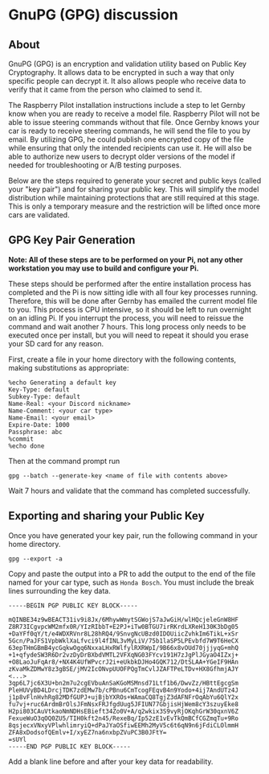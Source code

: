 # GnuPG (GPG) discussion

## About

GnuPG (GPG) is an encryption and validation utility based on Public Key Cryptography. It allows data to be encrypted in such a way that only specific people can decrypt it. It also allows people who receive data to verify that it came from the person who claimed to send it.

The Raspberry Pilot installation instructions include a step to let Gernby know when you are ready to receive a model file. Raspberry Pilot will not be able to issue steering commands without that file. Once Gernby knows your car is ready to receive steering commands, he will send the file to you by email. By utilizing GPG, he could publish one encrypted copy of the file while ensuring that only the intended recipients can use it. He will also be able to authorize new users to decrypt older versions of the model if needed for troubleshooting or A/B testing purposes.

Below are the steps required to generate your secret and public keys (called your "key pair") and for sharing your public key. This will simplify the model distribution while maintaining protections that are still required at this stage. This is only a temporary measure and the restriction will be lifted once more cars are validated.

## GPG Key Pair Generation

**Note: All of these steps are to be performed on your Pi, not any other workstation you may use to build and configure your Pi.**

These steps should be performed after the entire installation process has completed and the Pi is now sitting idle with all four key processes running. Therefore, this will be done after Gernby has emailed the current model file to you. This process is CPU intensive, so it should be left to run overnight on an idling Pi. If you interrupt the process, you will need to reissue the command and wait another 7 hours. This long process only needs to be executed once per install, but you will need to repeat it should you erase your SD card for any reason.

First, create a file in your home directory with the following contents, making substitutions as appropriate:

```
%echo Generating a default key  
Key-Type: default  
Subkey-Type: default  
Name-Real: <your Discord nickname>  
Name-Comment: <your car type>  
Name-Email: <your email>  
Expire-Date: 1000  
Passphrase: abc  
%commit  
%echo done  
```

Then at the command prompt run

`gpg --batch --generate-key <name of file with contents above>`

Wait 7 hours and validate that the command has completed successfully.

## Exporting and sharing your Public Key

Once you have generated your key pair, run the following command in your home directory.

`gpg --export -a`

Copy and paste the output into a PR to add the output to the end of the file named for your car type, such as `Honda Bosch`. You must include the break lines surrounding the key data. 

```
-----BEGIN PGP PUBLIC KEY BLOCK-----

mQINBE34z9wBEACT31iv9i8Jx/6MhywWmytSGWojS7aJwGiH/wlHQcjeleGnW8HF
Z8R73ICgvpcWM2mfx0R/YIzRIbbT+E2PJ+iTw0BTGU7irRKrdLXReH130K3bDg05
+DaYFf0qY/t/e4WDXRVnr8L28hRQ4/9SnvgNcUBzd0IDOUiicZvhkIm6TikL+xSr
5Gcn/PaJFS1VpbWklXaLfvci9l4fINL3vMyLiV/75b1laSP5LPEvbfd7W9T6HeCX
63epTHmGBmB4ycGqkwOgq6NxxaLHxRWlfylRXRWpI/9B66x8vOUd70jjjyqG+mhQ
+1+qfydeSW3R6Dr2vzDyDrBXbdVMTL2VFXqNG03FYcv191H7zJgPlJGyaO4IZxj+
+O8LaoJuFqAr8/+NX4K4UfWPvcrJ2i+eUkbkDJHo4GQK712/DtSLAA+YGeIF9HAn
zKvaMkZDMwY8z3gBSE/jMV2IcONvpUUOFPQgTmCvlJZAFTPeLTDv+HX8GfhmjAJY
<...>
3qp6L7jc6X3U+bn2m7u2cgEVbuAnSaKGoMSMnsd71Ltf1b6/DwvZz/HBttEgcgSm
PleHUVyBD4LDrcjTDK7zdEMw7b/cPBnu6CmTcogFEqvB4n9Yodo+4ij7AndUTz4J
j1p8vFlnHvhRg82MDfGUPJ+ujBjbYXROs+WAmaCQ8TgjZ3dAFNFrOqAbYu6QlY2x
fu7vj+ruc6ArdmBrOlsJFmNsxFRJfgdUug5JFIUN77GbjisHjWem8cY3szuyEke8
H2pi803CAuVtkaoNmNDHsEBieft34Zo0V+A/q2wkix3S9vyRjOKqhGrW30qxnV6Z
FexueWuO3qOQ0ZU5/TIH0kft2n45/RexeBq/Ip52zE1vEvTkQmBCfCGZmqTu+9Ro
8qsjecxVNxyVPlwhlimryiQ+dPaJYaOSfiwEEMh2MyV5c6t6qN9n6jFdiCLOlmmH
ZFA8xDodsofQEmlv+I/xyEZ7na6nxbpZVuPC3B0JFtY=
=sUYl
-----END PGP PUBLIC KEY BLOCK-----
```

Add a blank line before and after your key data for readability.
